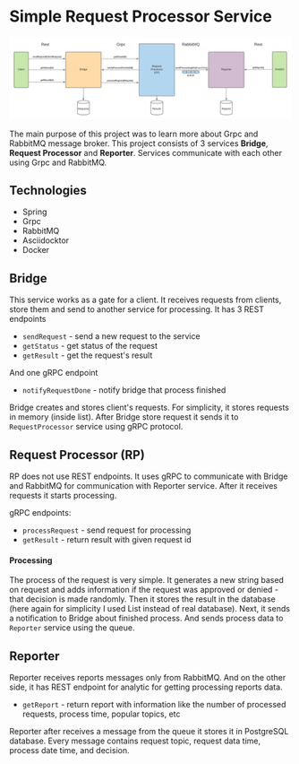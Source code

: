 # Simple Request Processor Service
![Alt text](Images/flow.png?raw=true "component")

The main purpose of this project was to learn more about Grpc and RabbitMQ message broker.
This project consists of 3 services **Bridge**, **Request Processor** and **Reporter**. Services communicate with each other using Grpc and RabbitMQ. 

## Technologies
* Spring
* Grpc
* RabbitMQ
* Asciidocktor
* Docker

## Bridge
This service works as a gate for a client. It receives requests from clients, store them and send to another service for processing. It has 3 REST endpoints
* `sendRequest` - send a new request to the service
* `getStatus` - get status of the request
* `getResult` - get the request's result

And one gRPC endpoint
* `notifyRequestDone` - notify bridge that process finished

Bridge creates and stores client's requests. For simplicity, it stores requests in memory (inside list). After Bridge store request it sends it to `RequestProcessor` service using gRPC protocol.

## Request Processor (RP)
RP does not use REST endpoints. It uses gRPC to communicate with Bridge and RabbitMQ for communication with Reporter service. After it receives requests it starts processing.

gRPC endpoints:
* `processRequest` - send request for processing
* `getResult` - return result with given request id

#### Processing
The process of the request is very simple. It generates a new string based on request and adds information if the request was approved or denied - that decision is made randomly. Then it stores the result in the database (here again for simplicity I used List instead of real database).
Next, it sends a notification to Bridge about finished process. And sends process data to `Reporter` service using the queue.

## Reporter
Reporter receives reports messages only from RabbitMQ. And on the other side, it has REST endpoint for analytic for getting processing reports data.
* `getReport` - return report with information like the number of processed requests, process time, popular topics, etc

Reporter after receives a message from the queue it stores it in PostgreSQL database. Every message contains request topic, request data time, process date time, and decision.
